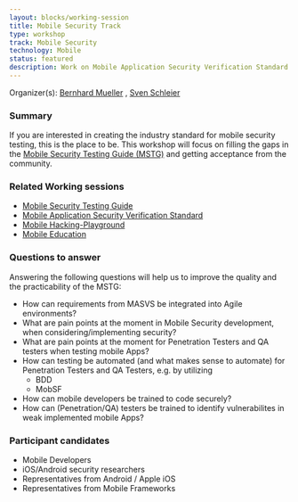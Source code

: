 ```yaml
---
layout: blocks/working-session
title: Mobile Security Track
type: workshop
track: Mobile Security
technology: Mobile
status: featured
description: Work on Mobile Application Security Verification Standard (MASVS) , Mobile Security Testing Guide (MSTG), Hacking-Playground 
---
```


Organizer(s): [Bernhard Mueller](../../Participants/Bernhard-Mueller.html) , [Sven Schleier](../../Participants/Sven-Schleier.html)


### Summary

If you are interested in creating the industry standard for mobile security testing, this is the place to be. This workshop will focus on filling the gaps in the [Mobile Security Testing Guide (MSTG)](https://github.com/OWASP/owasp-mstg) and getting acceptance from the community.

### Related Working sessions

- [Mobile Security Testing Guide](MSTG.html)
- [Mobile Application Security Verification Standard](MASVS.html)
- [Mobile Hacking-Playground](Mobile-Hacking-Playground.html)
- [Mobile Education](Mobile-Education.html)

### Questions to answer

Answering the following questions will help us to improve the quality and the practicability of the MSTG:

* How can requirements from MASVS be integrated into Agile environments?
* What are pain points at the moment in Mobile Security development, when considering/implementing security?
* What are pain points at the moment for Penetration Testers and QA testers when testing mobile Apps?
* How can testing be automated (and what makes sense to automate) for Penetration Testers and QA Testers, e.g. by utilizing
  * BDD
  * MobSF
* How can mobile developers be trained to code securely?
* How can (Penetration/QA) testers be trained to identify vulnerabilites in weak implemented mobile Apps?


### Participant candidates
* Mobile Developers
* iOS/Android security researchers
* Representatives from Android / Apple iOS
* Representatives from Mobile Frameworks

